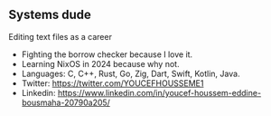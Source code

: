 ## Systems dude

Editing text files as a career

- Fighting the borrow checker because I love it.
- Learning NixOS in 2024 because why not.
- Languages: C, C++, Rust, Go, Zig, Dart, Swift, Kotlin, Java.
- Twitter: https://twitter.com/YOUCEFHOUSSEME1
- Linkedin: https://www.linkedin.com/in/youcef-houssem-eddine-bousmaha-20790a205/
